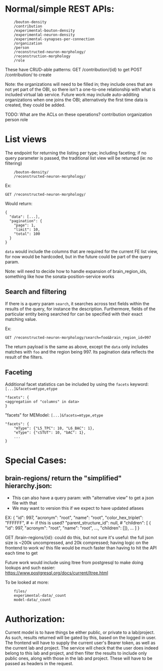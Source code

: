 
# Normal/simple REST APIs:
```
    /bouton-density
    /contribution
    /experimental-bouton-density
    /experimental-neuron-density
    /experimental-synapses-per-connection
    /organization
    /person
    /reconstructed-neuron-morphology/
    /reconstruction-morphology
    /role
```

These have CRUD-able patterns:
    GET /contribution/{id} to get
    POST /contribution/ to create


Note: the organizations will need to be filled in; they include ones that are not yet part of the OBI, so there isn't a one-to-one relationship with what is included virtual lab service.
Future work may include auto-additing organizations when one joins the OBI; alternatively the first time data is created, they could be added.

TODO:
    What are the ACLs on these operations?
        contribution
        organization
        person
        role

# List views
The endpoint for returning the listing per type; including faceting; if no query parameter is passed, the traditional list view will be returned (ie: no filtering)
```
    /bouton-density/
    /reconstructed-neuron-morphology/
```

Ex:
```
GET /reconstructed-neuron-morphology/
```

Would return:
```
{
  "data": [...],
  "pagination": {
    "page": 1,
    "limit": 10,
    "total": 100
  }
}
```
`data` would include the columns that are required for the current FE list view, for now would be hardcoded, but in the future could be part of the query param.

Note:
will need to decide how to handle expansion of brain_region_ids, something like how the sonata-position-service works

## Search and filtering

If there is a query param `search`, it searches across text fields within the results of the query, for instance the description.
Furthermore, fields of the particular entity being searched for can be specified with their exact matching value.

Ex:
```
GET /reconstructed-neuron-morphology/search=foo&brain_region_id=997
```

The return payload is the same as above, except the `data` only includes matches with `foo` and the region being 997.
Its pagination data reflects the result of the filters.

## Faceting

Additional facet statistics can be included by using the `facets` keyword: `[...]&facets=mtype,etype`

```
"facets": {
<aggregation of "columns" in data>
}
```

"facets" for MEModel: `[...]&facets=mtype,etype`
```
"facets": {
    "mType": {"L5_TPC": 10, "L6_BAC": 1},
    "eType": {"cSTUT": 10, "bAC": 1},
    ...
}
```
    
# Special Cases:

## brain-regions/ return the "simplified" hierarchy.json:

* This can also have a query param: with "alternative view" to get a json file with that
* We may want to version this if we expect to have updated atlases

EX:
    {
         "id": 997,
         "acronym": "root",
         "name": "root",
         "color_hex_triplet": "FFFFFF",          # <- if this is used?
         "parent_structure_id": null,            #
         "children": [
              { "id": 997, "acronym": "root", "name": "root", ..., "children": []},
              ...
         ]
    }

GET /brain-regions/{id}: could do this, but not sure it's useful: the full
    json size is ~200k uncompressed, and 20k compressed; having logic on the
    frontend to work w/ this file would be much faster than having to hit the
    API each time to get 

Future work would include using ltree from postgresql to make doing lookups and such easier: https://www.postgresql.org/docs/current/ltree.html 


To be looked at more:
```
    files/
    experimental-data/_count
    model-data/_count
```

# Authorization:
Current model is to have things be either public, or private to a lab/project.
As such, results returned will be gated by this, based on the logged in user.
The frontend will have to supply the current user's Bearer token, as well as the current lab and project.
The service will check that the user does indeed belong to this lab and project, and then filter the results to include only public ones, along with those in the lab and project.
These will have to be passed as headers in the request.

